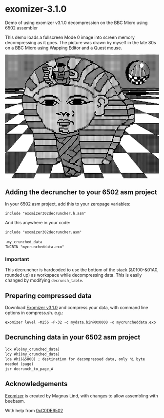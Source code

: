 # exomizer-3.1.0
Demo of using exomizer v3.1.0 decompression on the BBC Micro using 6502 assembler

This demo loads a fullscreen Mode 0 image into screen memory decompressing as it goes. The picture was drawn by myself in the late 80s on a BBC Micro using Wapping Editor and a Quest mouse.

![3D Tutankhamun](3dtut.png?raw=true "3D Tutankhamun")

## Adding the decruncher to your 6502 asm project

In your 6502 asm project, add this to your zeropage variables:

```
include "exomizer302decruncher.h.asm"
```

And this anywhere in your code:

```
include "exomizer302decruncher.asm"

.my_crunched_data
INCBIN "mycruncheddata.exo"
```

### Important

This decruncher is hardcoded to use the bottom of the stack (&0100-&01A0, rounded up) as workspace while decompressing data. This is easily changed by modifying `decrunch_table`.

## Preparing compressed data

Download [Exomizer v3.1.0](https://bitbucket.org/magli143/exomizer/wiki/Home) and compress your data, with command line options in compress.sh. e.g.:

```
exomizer level -M256 -P-32 -c mydata.bin@0x0000 -o mycruncheddata.exo
```

## Decrunching data in your 6502 asm project

```
ldx #lo(my_crunched_data)
ldy #hi(my_crunched_data)
lda #hi(&5800) ; destination for decompressed data, only hi byte needed (page)
jsr decrunch_to_page_A
```

## Acknowledgements

[Exomizer](https://bitbucket.org/magli143/exomizer/wiki/Home) is created by Magnus Lind, with changes to allow assembling with beebasm.

With help from [0xC0DE6502](https://github.com/0xC0DE6502/6502-asm-experiments/tree/master/exomizer-3.02-decruncher)
